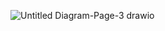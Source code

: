 
![Untitled Diagram-Page-3 drawio](https://github.com/user-attachments/assets/1a696f7b-3e31-4aa9-9980-a1bbd51c72cb)
